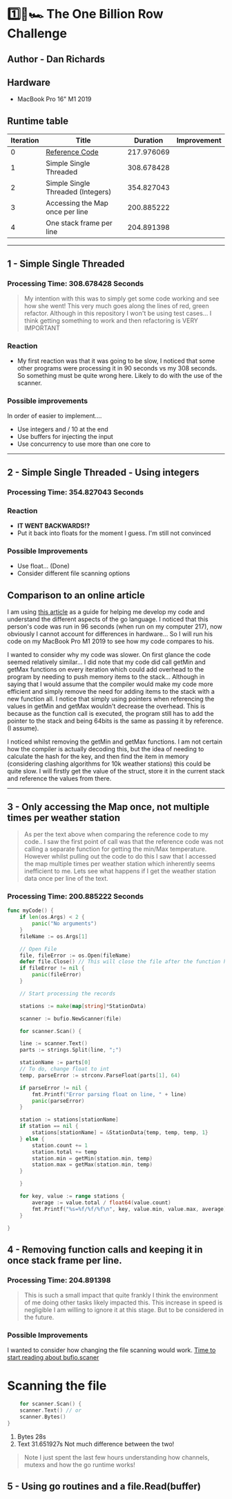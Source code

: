 # 1️⃣🐝🏎️ The One Billion Row Challenge


## Author - Dan Richards 


## Hardware 
- MacBook Pro 16" M1 2019 


## Runtime table 

| Iteration | Title                                                                                                                                         | Duration   | Improvement |
|-----------|-----------------------------------------------------------------------------------------------------------------------------------------------|------------| ------------|
| 0         | [Reference Code](https://r2p.dev/b/2024-03-18-1brc-go/#:~:text=One%20Billion%20Row%20Challenge%20in%20Golang%20%2D%20From%2095s%20to%201.96s) | 217.976069 |             |
| 1         | Simple Single Threaded                                                                                                                        | 308.678428 |             |
| 2         | Simple Single Threaded (Integers)                                                                                                             | 354.827043 |             | 
| 3         | Accessing the Map once per line                                                                                                               | 200.885222 |             | 
| 4         | One stack frame per line                                                                                                                      | 204.891398 |             | 

------


## 1 - Simple Single Threaded

### **Processing Time**: 308.678428 Seconds

> My intention with this was to simply get some code working and see how she went! This very much goes along the lines of red, green refactor. 
> Although in this repository I won't be using test cases... I think getting something to work and then refactoring is VERY IMPORTANT 


### Reaction
- My first reaction was that it was going to be slow, I noticed that some other programs were processing it in 90 seconds vs my 308 seconds. So something must be quite wrong here. Likely to do with the use of the scanner.

### Possible improvements
In order of easier to implement.... 
- Use integers and / 10 at the end 
- Use buffers for injecting the input 
- Use concurrency to use more than one core to

-------

## 2 - Simple Single Threaded - Using integers

### **Processing Time**: 354.827043 Seconds

### Reaction
- **IT WENT BACKWARDS!?**
- Put it back into floats for the moment I guess. I'm still not convinced

### Possible Improvements 
- Use float... (Done)
- Consider different file scanning options


## Comparison to an online article 
I am using [this article](https://r2p.dev/b/2024-03-18-1brc-go/#:~:text=One%20Billion%20Row%20Challenge%20in%20Golang%20%2D%20From%2095s%20to%201.96sthis) as a guide for helping me develop my code and understand the different aspects of the go language. 
I noticed that this person's code was run in 96 seconds (when run on my computer 217), now obviously I cannot account for differences in hardware... So I will run his code on my MacBook Pro M1 2019 to see how my code compares to his.  

I wanted to consider why my code was slower. On first glance the code seemed relatively similar... 
I did note that my code did call getMin and getMax functions on every iteration which could add overhead to the program by needing to push memory items to the stack... Although in saying that I would assume that the compiler would make my code more efficient and simply remove the need for adding items to the stack with a new function all. I notice that simply using pointers when referencing the values in getMin and getMax wouldn't decrease the overhead. This is because as the function call is executed, the program still has to add the pointer to the stack and being 64bits is the same as passing it by reference. (I assume). 


I noticed whilst removing the getMin and getMax functions. I am not certain how the compiler is actually decoding this, but the idea of needing to calculate the hash for the key, and then find the item in memory (considering clashing algorithms for 10k weather stations) this could be quite slow. I will firstly get the value of the struct, store it in the current stack and reference the values from there. 


-------

## 3 - Only accessing the Map once, not multiple times per weather station 

> As per the text above when comparing the reference code to my code.. I saw the first point of call was that the reference code was not calling a separate function for getting the min/Max temperature. However whilst pulling out the code to do this I saw that I accessed the map multiple times per weather station which inherently seems inefficient to me. Lets see what happens if I get the weather station data once per line of the text. 


### **Processing Time**: 200.885222 Seconds

```go
func myCode() {
    if len(os.Args) < 2 {
        panic("No arguments")
    }
    fileName := os.Args[1]

    // Open File
    file, fileError := os.Open(fileName)
    defer file.Close() // This will close the file after the function has been run.
    if fileError != nil {
        panic(fileError)
    }

    // Start processing the records

    stations := make(map[string]*StationData)

    scanner := bufio.NewScanner(file)

    for scanner.Scan() {

    line := scanner.Text()
    parts := strings.Split(line, ";")

    stationName := parts[0]
    // To do, change float to int
    temp, parseError := strconv.ParseFloat(parts[1], 64)

    if parseError != nil {
        fmt.Printf("Error parsing float on line, " + line)
        panic(parseError)
    }

    station := stations[stationName]
    if station == nil {
        stations[stationName] = &StationData{temp, temp, temp, 1}
    } else {
        station.count += 1
        station.total += temp
        station.min = getMin(station.min, temp)
        station.max = getMax(station.min, temp)
    }

    }

    for key, value := range stations {
        average := value.total / float64(value.count)
        fmt.Printf("%s=%f/%f/%f\n", key, value.min, value.max, average)
    }

}
```

## 4 - Removing function calls and keeping it in once stack frame per line.

### Processing Time: 204.891398

> This is such a small impact that quite frankly I think the environment of me doing other tasks likely impacted this. 
This increase in speed is negligible I am willing to ignore it at this stage. But to be considered in the future. 


### Possible Improvements
I wanted to consider how changing the file scanning would work. [Time to start reading about bufio.scaner](https://medium.com/golangspec/in-depth-introduction-to-bufio-scanner-in-golang-55483bb689b4)


# Scanning the file 

```go
	for scanner.Scan() {
    scanner.Text() // or 
    scanner.Bytes()
}
```

1. Bytes 28s
2. Text 31.651927s
Not much difference between the two!


> Note I just spent the last few hours understanding how channels, mutexs and how the go runtime works!
 


## 5 - Using go routines and a file.Read(buffer)

```go


```

 
 